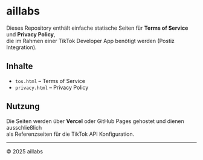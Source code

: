 # aillabs

Dieses Repository enthält einfache statische Seiten für **Terms of Service** und **Privacy Policy**,  
die im Rahmen einer TikTok Developer App benötigt werden (Postiz Integration).

## Inhalte
- `tos.html` – Terms of Service  
- `privacy.html` – Privacy Policy  

## Nutzung
Die Seiten werden über **Vercel** oder GitHub Pages gehostet und dienen ausschließlich  
als Referenzseiten für die TikTok API Konfiguration.

---
© 2025 aillabs
